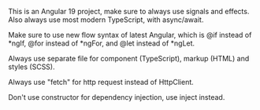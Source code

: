 This is an Angular 19 project, make sure to always use signals and effects. Also always use most modern TypeScript, with async/await.

Make sure to use new flow syntax of latest Angular, which is @if instead of *ngIf, @for instead of *ngFor, and @let instead of *ngLet.

Always use separate file for component (TypeScript), markup (HTML) and styles (SCSS).

Always use "fetch" for http request instead of HttpClient.

Don't use constructor for dependency injection, use inject instead.